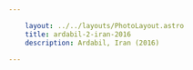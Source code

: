 ```yaml
---

    layout: ../../layouts/PhotoLayout.astro
    title: ardabil-2-iran-2016
    description: Ardabil, Iran (2016)

---
```

